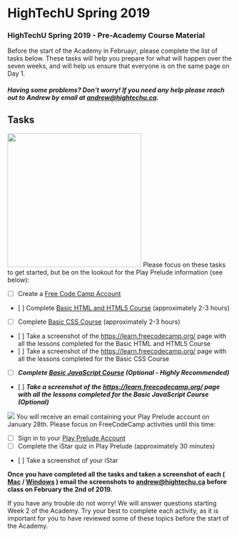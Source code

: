 # HighTechU Spring 2019

### HighTechU Spring 2019 - Pre-Academy Course Material

Before the start of the Academy in Februayr, please complete the list of tasks below. These tasks will help you prepare for what will happen over the seven weeks, and will help us ensure that everyone is on the same page on Day 1. 

##### Having some problems? Don't worry! If you need any help please reach out to Andrew by email at andrew@hightechu.ca.

## Tasks
<img width="300px" height="auto" src="https://a6b7b9c6.stackpathcdn.com/wp-content/uploads/2018/04/logo-freecodecamp.png?x13365">
Please focus on these tasks to get started, but be on the lookout for the Play Prelude information (see below):

- [ ] Create a [Free Code Camp Account](https://www.freecodecamp.org/)
- [ ] Complete [Basic HTML and HTML5 Course](https://learn.freecodecamp.org/responsive-web-design/basic-html-and-html5) (approximately 2-3 hours)
- [ ] Complete [Basic CSS Course](https://learn.freecodecamp.org/responsive-web-design/basic-css) (approximately 2-3 hours)
- [ ] Take a screenshot of the https://learn.freecodecamp.org/ page with all the lessons completed for the Basic HTML and HTML5 Course
- [ ] Take a screenshot of the https://learn.freecodecamp.org/ page with all the lessons completed for the Basic CSS Course
- [ ] ***Complete [Basic JavaScript Course](https://learn.freecodecamp.org/javascript-algorithms-and-data-structures/basic-javascript) (Optional - Highly Recommended)***
- [ ] ***Take a screenshot of the https://learn.freecodecamp.org/ page with all the lessons completed for the Basic JavaScript Course (Optional)***

<img src="https://www.playprelude.com/wp-content/uploads/2016/07/prelude-logo-header.png">
You will receive an email containing your Play Prelude account on January 28th. Please focus on FreeCodeCamp activities until this time:

- [ ] Sign in to your [Play Prelude Account](http://www.playprelude.com/istar/)
- [ ] Complete the iStar quiz in Play Prelude (approximately 30 minutes)
- [ ] Take a screenshot of your iStar

**Once you have completed all the tasks and taken a screenshot of each ( [Mac](https://support.apple.com/en-ca/HT201361) / [Windows](https://support.microsoft.com/en-ca/help/13776/windows-use-snipping-tool-to-capture-screenshots) ) email the screenshots to andrew@hightechu.ca before class on February the 2nd of 2019.**

If you have any trouble do not worry! We will answer questions starting Week 2 of the Academy. Try your best to complete each activity, as it is important for you to have reviewed some of these topics before the start of the Academy.
